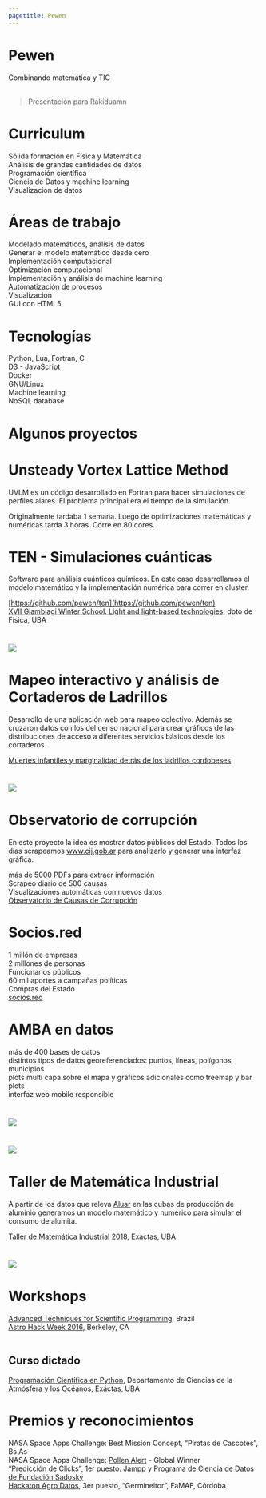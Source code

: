 ```yaml
---
pagetitle: Pewen
---
```


# Pewen
Combinando matemática y TIC
<br><br>

> Presentación para Rakiduamn

# Curriculum
Sólida formación en Física y Matemática<br>
Análisis de grandes cantidades de datos<br>
Programación científica<br>
Ciencia de Datos y machine learning<br>
Visualización de datos<br>

# Áreas de trabajo
 Modelado matemáticos, análisis de datos<br>
 Generar el modelo matemático desde cero<br>
 Implementación computacional<br>
 Optimización computacional<br>
 Implementación y análisis de machine learning<br>
 Automatización de procesos<br>
 Visualización<br>
 GUI con HTML5

# Tecnologías
 Python, Lua, Fortran, C<br>
 D3 - JavaScript<br>
 Docker<br>
 GNU/Linux<br>
 Machine learning<br>
 NoSQL database

# Algunos proyectos

# Unsteady Vortex Lattice Method
UVLM es un código desarrollado en Fortran para hacer simulaciones de perfiles alares. El problema principal era el tiempo de la simulación.

Originalmente tardaba 1 semana. Luego de optimizaciones matemáticas y numéricas tarda 3 horas. Corre en 80 cores.

# TEN - Simulaciones cuánticas
Software para análisis cuánticos químicos. En este caso desarrollamos el modelo matemático y la implementación numérica para correr en cluster.

[https://github.com/pewen/ten](https://github.com/pewen/ten)<br>
[XVII Giambiagi Winter School. Light and light-based technologies](https://github.com/pewen/ten.extras/raw/master/2015_Giambiagi/poster_Giambiani.compressed.pdf), dpto de Física, UBA

# ![](img/ten.png)

# Mapeo interactivo y análisis de Cortaderos de Ladrillos
Desarrollo de una aplicación web para mapeo colectivo. Además se cruzaron datos con los del censo nacional para crear gráficos de las distribuciones de acceso a diferentes servicios básicos desde los cortaderos.

[Muertes infantiles y marginalidad detrás de los ladrillos cordobeses]( https://www.chequeado.com/investigacion/muertes-infantiles-y-marginalidad-detras-de-los-ladrillos-cordobeses/)

# ![](img/cortaderos.jpeg)

# Observatorio de corrupción
En este proyecto la idea es mostrar datos públicos del Estado. Todos los días scrapeamos www.cij.gob.ar para analizarlo y generar una interfaz gráfica.

más de 5000 PDFs para extraer información<br>
Scrapeo diario de 500 causas<br>
Visualizaciones automáticas con nuevos datos<br>
[Observatorio de Causas de Corrupción](http://conocimientoabierto.org/observatorio-corrupcion/)

# Socios.red
1 millón de empresas<br>
2 millones de personas<br>
Funcionarios públicos<br>
60 mil aportes a campañas políticas<br>
Compras del Estado <br>
[socios.red](https://secret-device-211719.appspot.com/)

# AMBA en datos
más de 400 bases de datos<br>
distintos tipos de datos georeferenciados: puntos, líneas, polígonos, municipios<br>
plots multi capa sobre el mapa y gráficos adicionales como treemap y bar plots<br>
interfaz web mobile responsible

# ![](img/Screenshot_2019-04-27_10-24-06.png)

# ![](img/Screenshot_2019-04-27_10-25-58.png)

# Taller de Matemática Industrial
A partir de los datos que releva [Aluar](https://www.aluar.com.ar/) en las cubas de producción de aluminio generamos un modelo matemático y numérico para simular el consumo de alumita.

[Taller de Matemática Industrial 2018](http://mate.dm.uba.ar/~tami2018/), Exactas, UBA

# ![](img/tami2019.png)

# Workshops
[Advanced Techniques for Scientific Programming](http://indico.ictp.it/event/a14258/), Brazil<br>
[Astro Hack Week 2016](http://astrohackweek.org/2016/), Berkeley, CA<br><br>

## Curso dictado
[Programación Científica en Python](https://pewen.tk/wpc/), Departamento de Ciencias de la Atmósfera y los Océanos, Exáctas, UBA

# Premios y reconocimientos
NASA Space Apps Challenge: Best Mission Concept, “Piratas de Cascotes”, Bs As<br>
NASA Space Apps Challenge: [Pollen Alert](https://youtu.be/9M91NDIaKHo) - Global Winner<br>
“Predicción de Clicks”, 1er puesto. [Jampp](https://jampp.com/) y [Programa de Ciencia de Datos de Fundación Sadosky](http://www.fundacionsadosky.org.ar/programas/pcd/)<br>
[Hackaton Agro Datos](http://www.fundacionsadosky.org.ar/agrodatos/), 3er puesto, “Germineitor”, FaMAF, Córdoba
